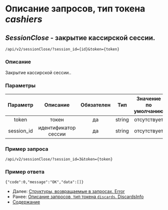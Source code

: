 Описание запросов, тип токена _cashiers_
================================

_SessionClose_ - закрытие кассирской сессии.
--------------------------------------------
`/api/v2/sessionClose/?session_id={id}&token={token}`

### Описание
Закрытие кассирской сессии..


### Параметры
| Параметр 	|        Описание       	| Обязателен 	|   Тип  	| Значение по умолчанию 	|
|:--------:	|:---------------------:	|:----------:	|:------:	|:---------------------:	|
|   token  	|         токен         	|     да     	| string 	|      отсутствует      	|
|  session_id 	| идентификатор сессии |     да     	|   string  	|      отсутствует      	|

### Пример запроса
`/api/v2/sessionClose/?session_id=3&token={token}`

### Пример ответа
```
{"code":0,"message":"OK","data":[]}
```

* Далее: [Структуры, возвращаемые в запросах. Error](../replies/error)
* Ранее: [Описание запросов, тип токена `discards`. DiscardsInfo](discardsInfo)
* [Содержание](../index)